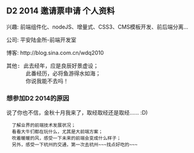 <h2>D2 2014 邀请票申请 个人资料</h2>

<p>兴趣: 前端组件化、nodeJS、增量式、CSS3、CMS模板开发、前后端分离... </p>
<p>公司: 平安陆金所-前端开发室 </p>
<p>博客: http://blog.sina.com.cn/wdq2010</p> 
<pre>其他: 此去经年，应是良辰好景虚设； 
      此番经历，必将鱼游得水如海； 
      你说我能不去吗！</pre>

<h3>想参加D2 2014的原因 </h3>
      说了你也不信，金秋十月我来了，取经取经还是取经...... :D)

      了解业界的前端技术发展状况；
      看看大牛们都在玩什么，尤其是大前端方案；
      吹着暖暖的风，感受一下未来的前端会变成什么样子；
      另外，感受一下杭州的交通，第一次去杭州~~~找点好吃的~~~
